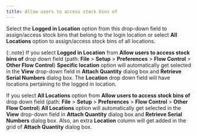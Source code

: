 ```yaml
---
title: Allow users to access stock bins of
---
```



Select the **Logged in Location**  option from this drop-down field to assign/access stock bins that belong  to the login location or select **All Locations**  option to assign/access stock bins of all locations.


{:.note}
If you select **Logged 
 in Location** from **Allow users to 
 access stock bins of** drop down field (path: **File**  > **Setup** > **Preferences**  > **Flow Control** > **Other 
 Flow Control**) **Specific location**  option will automatically get selected in the **View**  drop-down field in **Attach Quantity**  dialog box and **Retrieve Serial Numbers**  dialog box. The **Location** drop  down field will have locations pertaining to the logged in location.


If you select **All 
 Locations** option from **Allow users 
 to access stock bins of** drop down field (path: **File**  > **Setup** > **Preferences**  > **Flow Control** > **Other 
 Flow Control**) **All Locations**  option will automatically get selected in the **View**  drop-down field in **Attach Quantity**  dialog box and **Retrieve Serial Numbers**  dialog box. Also, an extra **Location**  column will get added in the grid of **Attach 
 Quantity** dialog box.
